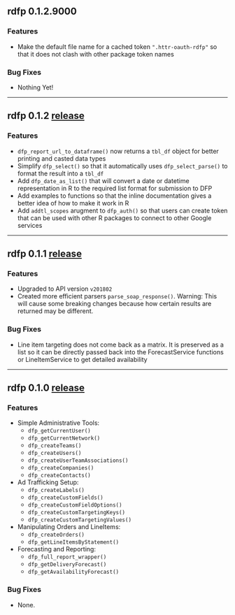 ## rdfp 0.1.2.9000

### Features

  * Make the default file name for a cached token `".httr-oauth-rdfp"` so that 
  it does not clash with other package token names

### Bug Fixes

  * Nothing Yet!

___

## rdfp 0.1.2 [release](https://github.com/StevenMMortimer/rdfp/releases/tag/v0.1.2)

### Features

  * `dfp_report_url_to_dataframe()` now returns a `tbl_df` object for better 
  printing and casted data types
  * Simplify `dfp_select()` so that it automatically uses `dfp_select_parse()` 
  to format the result into a `tbl_df`
  * Add `dfp_date_as_list()` that will convert a date or datetime representation 
  in R to the required list format for submission to DFP
  * Add examples to functions so that the inline documentation 
  gives a better idea of how to make it work in R
  * Add `addtl_scopes` arugment to `dfp_auth()` so that users can create token that 
  can be used with other R packages to connect to other Google services

---

## rdfp 0.1.1 [release](https://github.com/StevenMMortimer/rdfp/releases/tag/v0.1.1)

### Features

  * Upgraded to API version `v201802`
  * Created more efficient parsers `parse_soap_response()`. Warning: This will cause 
  some breaking changes because how certain results are returned may be different.

### Bug Fixes

  * Line item targeting does not come back as a matrix. It is preserved as a list 
  so it can be directly passed back into the ForecastService functions or LineItemService 
  to get detailed availability

---

## rdfp 0.1.0 [release](https://github.com/StevenMMortimer/rdfp/releases/tag/v0.1.0)

### Features

  * Simple Administrative Tools:
    * `dfp_getCurrentUser()`
    * `dfp_getCurrentNetwork()`
    * `dfp_createTeams()`
    * `dfp_createUsers()`
    * `dfp_createUserTeamAssociations()`
    * `dfp_createCompanies()`
    * `dfp_createContacts()`
  * Ad Trafficking Setup: 
    * `dfp_createLabels()`
    * `dfp_createCustomFields()`
    * `dfp_createCustomFieldOptions()`
    * `dfp_createCustomTargetingKeys()`
    * `dfp_createCustomTargetingValues()`
  * Manipulating Orders and LineItems: 
    * `dfp_createOrders()`
    * `dfp_getLineItemsByStatement()`
  * Forecasting and Reporting:
    * `dfp_full_report_wrapper()`
    * `dfp_getDeliveryForecast()`
    * `dfp_getAvailabilityForecast()`
    
### Bug Fixes

  * None.
